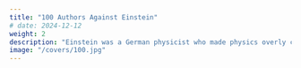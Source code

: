 ```yaml
---
title: "100 Authors Against Einstein"
# date: 2024-12-12
weight: 2
description: "Einstein was a German physicist who made physics overly complicated by using arbitrary tensors"
image: "/covers/100.jpg"
---
```


